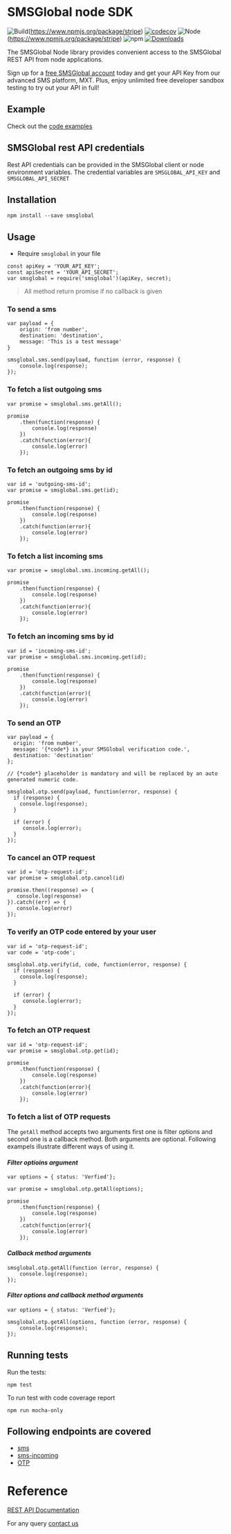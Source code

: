 # SMSGlobal node SDK


![Build](https://github.com/smsglobal/smsglobal-node/workflows/Build/badge.svg?branch=master)(https://www.npmjs.org/package/stripe)
[![codecov](https://codecov.io/gh/smsglobal/smsglobal-node/branch/master/graph/badge.svg)](https://codecov.io/gh/smsglobal/smsglobal-node)
![Node](https://img.shields.io/node/v/smsglobal)(https://www.npmjs.org/package/stripe)
![npm](https://img.shields.io/npm/v/smsglobal)
[![Downloads](https://img.shields.io/npm/dm/smsglobal.svg)](https://www.npmjs.com/package/smsglobal)


The SMSGlobal Node library provides convenient access to the SMSGlobal REST API from node applications.

Sign up for a [free SMSGlobal account](https://www.smsglobal.com/mxt-sign-up/?utm_source=dev&utm_medium=github&utm_campaign=node_sdk) today and get your API Key from our advanced SMS platform, MXT. Plus, enjoy unlimited free developer sandbox testing to try out your API in full!


## Example
 Check out the [code examples](examples)


## SMSGlobal rest API credentials

Rest API credentials can be provided in the SMSGlobal client or node environment variables. The credential variables are `SMSGLOBAL_API_KEY` and `SMSGLOBAL_API_SECRET`


## Installation

```
npm install --save smsglobal
```


## Usage

* Require `smsglobal` in your file

```
const apiKey = 'YOUR_API_KEY';
const apiSecret = 'YOUR_API_SECRET';
var smsglobal = require('smsglobal')(apiKey, secret);
```

> All method return promise if no callback is given

### To send a sms
```
var payload = {
    origin: 'from number',
    destination: 'destination',
    message: 'This is a test message'
}

smsglobal.sms.send(payload, function (error, response) {
    console.log(response);
});
```
### To fetch a list outgoing sms

```
var promise = smsglobal.sms.getAll();

promise
    .then(function(response) {
        console.log(response)
    })
    .catch(function(error){
        console.log(error)
    });
```

### To fetch an outgoing sms by id

```
var id = 'outgoing-sms-id';
var promise = smsglobal.sms.get(id);

promise
    .then(function(response) {
        console.log(response)
    })
    .catch(function(error){
        console.log(error)
    });
```

### To fetch a list incoming sms

```
var promise = smsglobal.sms.incoming.getAll();

promise
    .then(function(response) {
        console.log(response)
    })
    .catch(function(error){
        console.log(error)
    });
```

### To fetch an incoming sms by id

```
var id = 'incoming-sms-id';
var promise = smsglobal.sms.incoming.get(id);

promise
    .then(function(response) {
        console.log(response)
    })
    .catch(function(error){
        console.log(error)
    });
```


### To send an OTP

```
var payload = {
  origin: 'from number',
  message: '{*code*} is your SMSGlobal verification code.',
  destination: 'destination'
};

// {*code*} placeholder is mandatory and will be replaced by an auto generated numeric code.

smsglobal.otp.send(payload, function(error, response) {
  if (response) {
    console.log(response);
  }

  if (error) {
     console.log(error);
  }
});

```


### To cancel an OTP request

```
var id = 'otp-request-id';
var promise = smsglobal.otp.cancel(id)

promise.then((response) => {
   console.log(response)
}).catch((err) => {
   console.log(error)
});
```

### To verify an OTP code entered by your user

```
var id = 'otp-request-id';
var code = 'otp-code';

smsglobal.otp.verify(id, code, function(error, response) {
  if (response) {
    console.log(response);
  }

  if (error) {
     console.log(error);
  }
});
```

### To fetch an OTP request

```
var id = 'otp-request-id';
var promise = smsglobal.otp.get(id);

promise
    .then(function(response) {
        console.log(response)
    })
    .catch(function(error){
        console.log(error)
    });

```

### To fetch a list of OTP requests

The `getAll` method accepts two arguments first one is filter options and second one is a callback method. Both arguments are optional. Following exampels illustrate different ways of using it.


#### *Filter optioins argument*
```
var options = { status: 'Verfied'};

var promise = smsglobal.otp.getAll(options);

promise
    .then(function(response) {
        console.log(response)
    })
    .catch(function(error){
        console.log(error)
    });
```

#### *Callback method arguments*

```
smsglobal.otp.getAll(function (error, response) {
    console.log(response);
});

```
#### *Filter options and callback method arguments*

```
var options = { status: 'Verfied'};

smsglobal.otp.getAll(options, function (error, response) {
    console.log(response);
});
```


## Running tests

Run the tests:

```
npm test
```

To run test with code coverage report

```
npm run mocha-only
```

## Following endpoints are covered
* [sms](https://www.smsglobal.com/rest-api/?utm_source=dev&utm_medium=github&utm_campaign=node_sdk#api-endpoints)
* [sms-incoming](https://www.smsglobal.com/rest-api/?utm_source=dev&utm_medium=github&utm_campaign=node_sdk#api-endpoints)
* [OTP](https://www.smsglobal.com/rest-api/?utm_source=dev&utm_medium=github&utm_campaign=node_sdk#api-endpoints)

# Reference
[REST API Documentation](https://www.smsglobal.com/rest-api/?utm_source=dev&utm_medium=github&utm_campaign=node_sdk)

For any query [contact us](https://www.smsglobal.com/contact/?utm_source=dev&utm_medium=github&utm_campaign=node_sdk)
